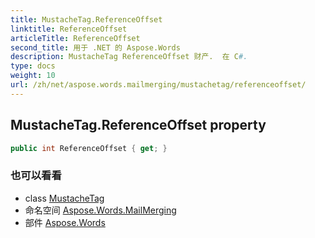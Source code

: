 ```yaml
---
title: MustacheTag.ReferenceOffset
linktitle: ReferenceOffset
articleTitle: ReferenceOffset
second_title: 用于 .NET 的 Aspose.Words
description: MustacheTag ReferenceOffset 财产.  在 C#.
type: docs
weight: 10
url: /zh/net/aspose.words.mailmerging/mustachetag/referenceoffset/
---
```

## MustacheTag.ReferenceOffset property

```csharp
public int ReferenceOffset { get; }
```

### 也可以看看

* class [MustacheTag](../)
* 命名空间 [Aspose.Words.MailMerging](../../../aspose.words.mailmerging/)
* 部件 [Aspose.Words](../../../)
